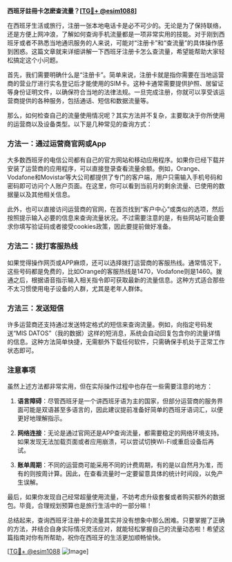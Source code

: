 **西班牙註冊卡怎麽查流量？[[TG💪+ @esim1088](https://t.me/s/esim1088)]**

在西班牙生活或旅行，注册一张本地电话卡是必不可少的。无论是为了保持联络，还是方便上网冲浪，了解如何查询手机流量都是一项非常实用的技能。对于刚到西班牙或者不熟悉当地通讯服务的人来说，可能对“注册卡”和“查流量”的具体操作感到困惑。这篇文章就来详细讲解一下西班牙注册卡怎么查流量，希望能帮助大家轻松搞定这个小问题。

首先，我们需要明确什么是“注册卡”。简单来说，注册卡就是指你需要在当地运营商的营业厅进行实名登记后才能使用的SIM卡。这种卡通常需要提供护照、居留证等身份证明文件，以确保符合当地的法律法规。一旦完成注册，你就可以享受该运营商提供的各种服务，包括通话、短信和数据流量等。

那么，如何检查自己的流量使用情况呢？其实方法并不复杂，主要取决于你所使用的运营商以及设备类型。以下是几种常见的查询方式：

### 方法一：通过运营商官网或App

大多数西班牙的电信公司都有自己的官方网站和移动应用程序。如果你已经下载并安装了运营商的应用程序，可以直接登录查看流量余额。例如，Orange、Vodafone和Movistar等大公司都提供了专门的客户端，用户只需输入手机号码和密码即可访问个人账户页面。在这里，你可以看到当前月的剩余流量、已使用的数据量以及其他相关信息。

此外，也可以直接访问运营商的官网，在首页找到“客户中心”或类似的选项，然后按照提示输入必要的信息来查询流量状况。不过需要注意的是，有些网站可能会要求你填写验证码或者接受cookies政策，因此要提前做好准备。

### 方法二：拨打客服热线

如果觉得操作网页或APP麻烦，还可以选择拨打运营商的客服热线。通常情况下，这些号码都是免费的，比如Orange的客服热线是1470，Vodafone则是1460。拨通之后，根据语音指示输入相关指令即可获取最新的流量信息。这种方式适合那些不太习惯使用电子设备的人群，尤其是老年人群体。

### 方法三：发送短信

许多运营商还支持通过发送特定格式的短信来查询流量。例如，向指定号码发送“MIS DATOS”（我的数据）这样的短消息，系统会自动回复包含你的流量详情的信息。这种方法简单快捷，无需额外下载任何软件，只需确保手机处于正常工作状态即可。

### 注意事项

虽然上述方法都非常实用，但在实际操作过程中也存在一些需要注意的地方：

1. **语言障碍**：尽管西班牙是一个讲西班牙语为主的国家，但部分运营商的服务界面可能是双语甚至多语言的，因此建议提前准备好简单的西班牙语词汇，以便更好地理解指示。
   
2. **网络连接**：无论是通过官网还是APP查询流量，都需要稳定的网络环境支持。如果发现无法加载页面或者应用崩溃，可以尝试切换Wi-Fi或重启设备后再试。

3. **账单周期**：不同的运营商可能采用不同的计费周期，有的是以自然月为准，而有的则按周计算。因此，在查看流量时一定要留意具体的统计时间段，以免产生误解。

最后，如果你发现自己经常超量使用流量，不妨考虑升级套餐或者购买额外的数据包。毕竟，合理规划预算也是旅行生活中的一部分嘛！

总结起来，查询西班牙注册卡的流量其实并没有想象中那么困难。只要掌握了正确的方法，并结合自身实际情况灵活应对，就能轻松掌握自己的流量动态啦！希望这篇指南对你有所帮助，祝你在西班牙的生活更加顺畅愉快。

[[TG💪+ @esim1088](https://t.me/s/esim1088) ![Image](https://i.postimg.cc/4NQfJmqS/Snipaste-2025-05-13-00-14-12.png)]